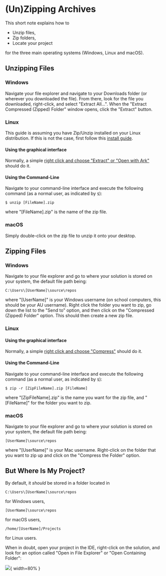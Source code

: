 #  (Un)Zipping Archives

This short note explains how to

- Unzip files, 
- Zip folders,
- Locate your project

for the three main operating systems (Windows, Linux and macOS).


## Unzipping Files

### Windows

Navigate your file explorer and navigate to your Downloads folder (or wherever you downloaded the file). From there, look for the file you downloaded, right-click, and select "Extract All…".
When the "Extract Compressed (Zipped) Folder" window opens, click the "Extract" button.

### Linux

This guide is assuming you have Zip/Unzip installed on your Linux distribution.
If this is not the case, first follow this [install guide](https://www.tecmint.com/install-zip-and-unzip-in-linux/).

#### Using the graphical interface

Normally, a simple [right click and choose "Extract" or "Open with Ark"](https://www.wikihow.tech/Unzip-Files-in-Linux) should do it.

#### Using the Command-Line

Navigate to your command-line interface and execute the following command (as a normal user, as indicated by `$`):

```{.text}
$ unzip [FileName].zip
```

where "[FileName].zip" is the name of the zip file.

### macOS

Simply double-click on the zip file to unzip it onto your desktop.

## Zipping Files

### Windows

Navigate to your file explorer and go to where your solution is stored on your system, the default file path being:

```{.text}
C:\Users\[UserName]\source\repos
```

where "[UserName]" is your Windows username (on school computers, this should be your AU username).
Right click the folder you want to zip, go down the list to the "Send to" option, and then click on the "Compressed (Zipped) Folder" option.
This should then create a new zip file.

### Linux

#### Using the graphical interface

Normally, a simple [right click and choose "Compress"](https://www.wikihow.com/Make-a-Zip-File-in-Linux) should do it.

#### Using the Command-Line

Navigate to your command-line interface and execute the following command (as a normal user, as indicated by `$`):

```{.text}
$ zip -r [ZipFileName].zip [FileName]
```

where "[ZipFileName].zip" is the name you want for the zip file, and "[FileName]" for the folder you want to zip.

### macOS

Navigate to your file explorer and go to where your solution is stored on your system, the default file path being:

```{.text}
[UserName]\source\repos
```

where "[UserName]" is your Mac username.
Right-click on the folder that you want to zip up and click on the "Compress the Folder" option.

## But Where Is My Project?

By default, it _should_ be stored in a folder located in 

```{.text}
C:\Users\[UserName]\source\repos
```

for Windows users,


```{.text}
[UserName]\source\repos
```

for macOS users,

```{.text}
/home/[UserName]/Projects
````

for Linux users.

When in doubt, open your project in the IDE, right-click on the solution, and look for an option called "Open in File Explorer" or "Open Containing Folder":

![](img/open_containing_folder.png){ width=80% }
